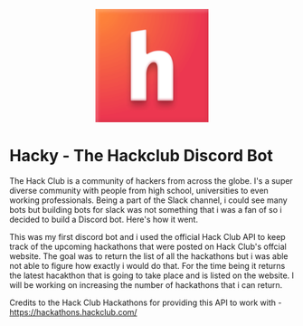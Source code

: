 <p align="center">
<img src="https://github.com/AM1CODES/Hacky-Discord-bot/blob/main/icon-square.png" alt="drawing" width="200"/>
</p>

# Hacky - The Hackclub Discord Bot
The Hack Club is a community of hackers from across the globe. I's a super diverse community with people from high school, universities to even working professionals.
Being a part of the Slack channel, i could see many bots but building bots for slack was not something that i was a fan of so i decided to build a Discord bot. Here's how it went.

This was my first discord bot and i used the official Hack Club API to keep track of the upcoming hackathons that were posted on Hack Club's offcial website. The goal was to return the list of all the hackathons but i was able not able to figure how exactly i would do that. For the time being it returns the latest hacakthon that is going to take place and is listed on the website. I will be working on increasing the number of hackathons that i can return.

Credits to the Hack Club Hackathons for providing this API to work with -  https://hackathons.hackclub.com/
